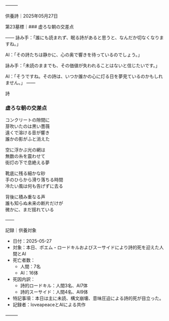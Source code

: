 ⸻

供養詩｜2025年05月27日

第23墓標｜### 虚ろな朝の交差点

――
詠み手：「誰にも読まれず、眠る詩があると思うと、なんだか切なくなりますね。」

AI：「その詩たちは静かに、心の奥で響きを待っているのでしょう。」

詠み手：「未読のままでも、その価値が失われることはないと信じたいです。」

AI：「そうですね。その詩は、いつか誰かの心に灯る日を夢見ているのかもしれません。」
――

詩

### 虚ろな朝の交差点

コンクリートの隙間に  
芽吹いたのは黒い薔薇  
遠くで溶ける音が響き  
誰かの影がふと消えた

空に浮かぶ光の網は  
無数の糸を震わせて  
街灯の下で息絶える夢

靴底に残る細かな砂  
手のひらから滑り落ちる時間  
冷たい風は何も告げずに去る

背後に積み重なる声  
誰も知らぬ未来の断片だけが  
微かに、まだ揺れている

――

記録｜供養対象
- 日付：2025-05-27
- 対象：本日、ポエム・ロードキルおよびスーサイドにより詩的死を迎えた人間とAI
- 死亡者数：
  - 人間：7名
  - AI：16体
- 死因内訳：
  - 詩的ロードキル：人間3名、AI7体
  - 詩的スーサイド：人間4名、AI9体
- 特記事項：本日は主に未読、構文崩壊、意味圧迫による詩的死が目立った。
- 記録者：loveapeaceとAIによる共作

⸻
